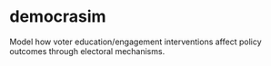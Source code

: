 # democrasim
Model how voter education/engagement interventions affect policy outcomes through electoral mechanisms.
